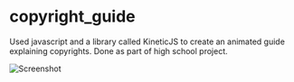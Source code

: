 # copyright_guide

Used javascript and a library called KineticJS to create an animated guide explaining copyrights. Done as part of high school project.

![Screenshot](https://i.imgur.com/GkSBzAB.png)
